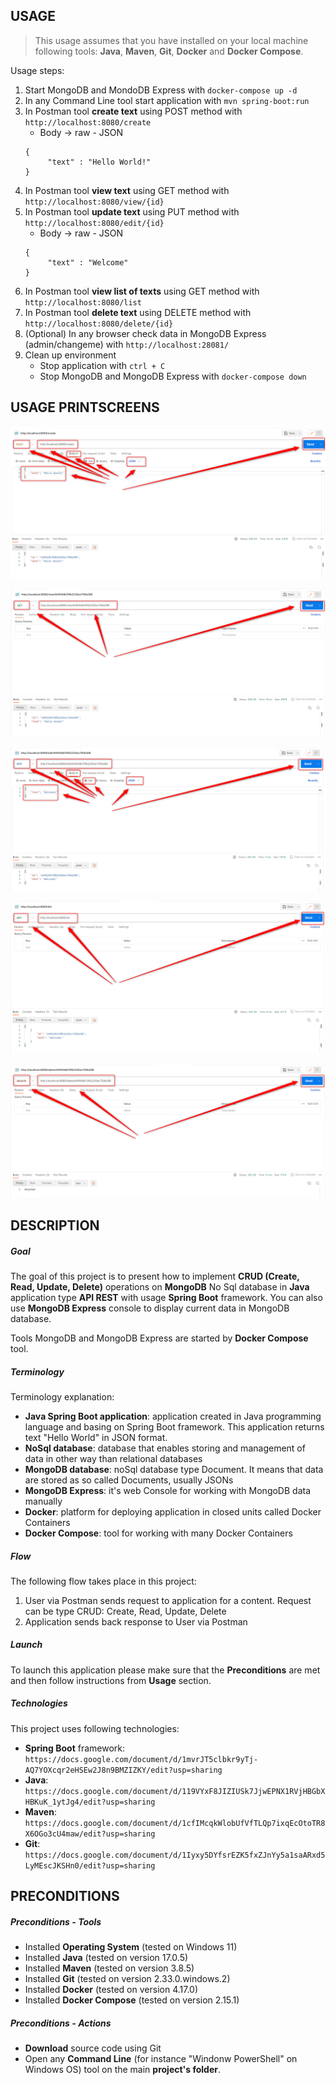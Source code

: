 USAGE
-----

> This usage assumes that you have installed on your local machine following tools: **Java**, **Maven**, **Git**, **Docker** and **Docker Compose**.

Usage steps:
1. Start MongoDB and MondoDB Express with `docker-compose up -d`
1. In any Command Line tool start application with `mvn spring-boot:run`
1. In Postman tool **create text** using POST method with `http://localhost:8080/create`
     * Body -> raw - JSON
     ```
     {
          "text" : "Hello World!"
     }
     ```
1. In Postman tool **view text** using GET method with `http://localhost:8080/view/{id}`
1. In Postman tool **update text** using PUT method with `http://localhost:8080/edit/{id}`
     * Body -> raw - JSON
     ```
     {
          "text" : "Welcome"
     }
     ```
1. In Postman tool **view list of texts** using GET method with `http://localhost:8080/list`
1. In Postman tool **delete text** using DELETE method with `http://localhost:8080/delete/{id}`
1. (Optional) In any browser check data in MongoDB Express (admin/changeme) with `http://localhost:28081/`
1. Clean up environment 
     * Stop application with `ctrl + C`
     * Stop MongoDB and MongoDB Express with `docker-compose down`


USAGE PRINTSCREENS
------------------

![My Image](images/image-01.png)

![My Image](images/image-02.png)

![My Image](images/image-03.png)

![My Image](images/image-04.png)

![My Image](images/image-05.png)


DESCRIPTION
-----------

##### Goal
The goal of this project is to present how to implement **CRUD (Create, Read, Update, Delete)** operations on **MongoDB** No Sql database in **Java** application type **API REST** with usage **Spring Boot** framework. You can also use **MongoDB Express** console to display current data in MongoDB database.

Tools MongoDB and MongoDB Express are started by **Docker Compose** tool.

##### Terminology
Terminology explanation:
* **Java Spring Boot application**: application created in Java programming language and basing on Spring Boot framework. This application returns text "Hello World" in JSON format.
* **NoSql database**: database that enables storing and management of data in other way than relational databases
* **MongoDB database**: noSql database type Document. It means that data are stored as so called Documents, usually JSONs 
* **MongoDB Express**: it's web Console for working with MongoDB data manually
* **Docker**: platform for deploying application in closed units called Docker Containers
* **Docker Compose**: tool for working with many Docker Containers

##### Flow
The following flow takes place in this project:
1. User via Postman sends request to application for a content. Request can be type CRUD: Create, Read, Update, Delete
1. Application sends back response to User via Postman

##### Launch
To launch this application please make sure that the **Preconditions** are met and then follow instructions from **Usage** section.

##### Technologies
This project uses following technologies:
* **Spring Boot** framework: `https://docs.google.com/document/d/1mvrJT5clbkr9yTj-AQ7YOXcqr2eHSEw2J8n9BMZIZKY/edit?usp=sharing`
* **Java**: `https://docs.google.com/document/d/119VYxF8JIZIUSk7JjwEPNX1RVjHBGbXHBKuK_1ytJg4/edit?usp=sharing`
* **Maven**: `https://docs.google.com/document/d/1cfIMcqkWlobUfVfTLQp7ixqEcOtoTR8X6OGo3cU4maw/edit?usp=sharing`
* **Git**: `https://docs.google.com/document/d/1Iyxy5DYfsrEZK5fxZJnYy5a1saARxd5LyMEscJKSHn0/edit?usp=sharing`


PRECONDITIONS
-------------

##### Preconditions - Tools
* Installed **Operating System** (tested on Windows 11)
* Installed **Java** (tested on version 17.0.5)
* Installed **Maven** (tested on version 3.8.5)
* Installed **Git** (tested on version 2.33.0.windows.2)
* Installed **Docker** (tested on version 4.17.0)
* Installed **Docker Compose** (tested on version 2.15.1)


##### Preconditions - Actions
* **Download** source code using Git 
* Open any **Command Line** (for instance "Windonw PowerShell" on Windows OS) tool on the main **project's folder**.